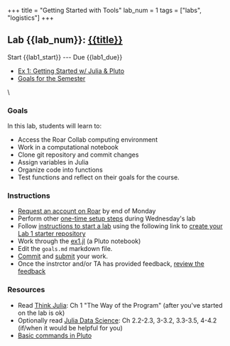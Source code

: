 +++
title = "Getting Started with Tools"
lab_num = 1
tags = ["labs", "logistics"]
+++

## Lab {{lab_num}}: [{{title}}](https://github.com/PsuAstro416/lab1)

Start {{lab1_start}} ---
Due {{lab1_due}}
- [Ex 1: Getting Started w/ Julia & Pluto](https://psuastro416.github.io/lab1/)
- [Goals for the Semester](https://psuastro416.github.io/lab1/goals.html)

\\ 

### Goals
In this lab, students will learn to:
- Access the Roar Collab computing environment 
- Work in a computational notebook
- Clone git repository and commit changes
- Assign variables in Julia
- Organize code into functions
- Test functions
and reflect on their goals for the course.


### Instructions
- [Request an account on Roar](/tips/roar/create_account/) by end of Monday
- Perform other [one-time setup steps](/tips/roar/) during Wednesday's lab
- Follow [instructions to start a lab](/tips/labs/starting/) using the following link to [create your Lab 1 starter repository](https://classroom.github.com/a/_V2CDv9Z) <!-- REPLACE WITH CODE FOR STARTER REPO -->
- Work through the [ex1.jl](https://psuastro416.github.io/lab1-start/ex1.html) (a Pluto notebook)
- Edit the `goals.md` markdown file.
- [Commit](/tips/labs/commit) and [submit](/tips/labs/submitting/) your work.
- Once the instrctor and/or TA has provided feedback, [review the feedback](/tips/labs/feedback/)

### Resources 
- Read [Think Julia](https://benlauwens.github.io/ThinkJulia.jl/latest/book.html#chap01): Ch 1 "The Way of the Program" (after you've started on the lab is ok)
- Optionally read [Julia Data Science](https://juliadatascience.io/): Ch 2.2-2.3, 3-3.2, 3.3-3.5, 4-4.2 (if/when it would be helpful for you)
- [Basic commands in Pluto](https://github.com/fonsp/Pluto.jl/wiki/%F0%9F%94%8E-Basic-Commands-in-Pluto)

